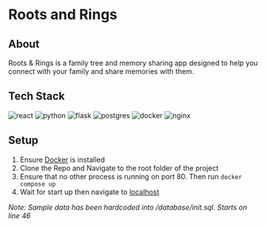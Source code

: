# Roots and Rings

## About 
Roots & Rings is a family tree and memory sharing app designed to help you connect with your family and share memories with them.

## Tech Stack

![react](https://upload.wikimedia.org/wikipedia/commons/thumb/3/30/React_Logo_SVG.svg/1200px-React_Logo_SVG.svg.png)
![python](https://upload.wikimedia.org/wikipedia/commons/thumb/c/c3/Python-logo-notext.svg/1869px-Python-logo-notext.svg.png)
![flask](https://upload.wikimedia.org/wikipedia/commons/thumb/3/3c/Flask_logo.svg/1280px-Flask_logo.svg.png)
![postgres](https://upload.wikimedia.org/wikipedia/commons/2/29/Postgresql_elephant.svg)
![docker](https://upload.wikimedia.org/wikipedia/commons/thumb/4/4e/Docker_%28container_engine%29_logo.svg/2560px-Docker_%28container_engine%29_logo.svg.png)
![nginx](https://upload.wikimedia.org/wikipedia/commons/thumb/c/c5/Nginx_logo.svg/2560px-Nginx_logo.svg.png)

## Setup
1. Ensure [Docker](https://docs.docker.com/get-docker/) is installed
2. Clone the Repo and Navigate to the root folder of the project
3. Ensure that no other process is running on port 80. Then run ```docker compose up```
4. Wait for start up then navigate to [localhost](http://localhost/)

*Note: Sample data has been hardcoded into /database/init.sql. Starts on line 46*

